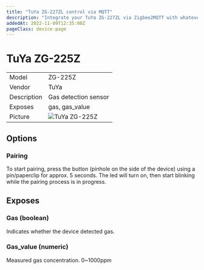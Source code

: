 ```yaml
---
title: "TuYa ZG-227ZL control via MQTT"
description: "Integrate your TuYa ZG-227ZL via Zigbee2MQTT with whatever smart home infrastructure you are using without the vendor's bridge or gateway."
addedAt: 2022-11-09T12:35:00Z
pageClass: device-page
---
```


<!-- !!!! -->
<!-- ATTENTION: This file is auto-generated through docgen! -->
<!-- You can only edit the "Notes"-Section between the two comment lines "Notes BEGIN" and "Notes END". -->
<!-- Do not use h1 or h2 heading within "## Notes"-Section. -->
<!-- !!!! -->

# TuYa ZG-225Z

|     |     |
|-----|-----|
| Model | ZG-225Z  |
| Vendor  | TuYa  |
| Description | Gas detection sensor |
| Exposes | gas, gas_value |
| Picture | ![TuYa ZG-225Z](https://www.zigbee2mqtt.io/images/devices/ZG-225Z.jpg) |


<!-- Notes BEGIN: You can edit here. Add "## Notes" headline if not already present. -->


<!-- Notes END: Do not edit below this line -->


## Options
### Pairing
To start pairing, press the button (pinhole on the side of the device) using a
pin/paperclip for approx. 5 seconds. The led will turn on, then start blinking while the
pairing process is in progress.


## Exposes

### Gas (boolean)
Indicates whether the device detected gas.

### Gas_value (numeric)
Measured gas concentration.
0~1000ppm
